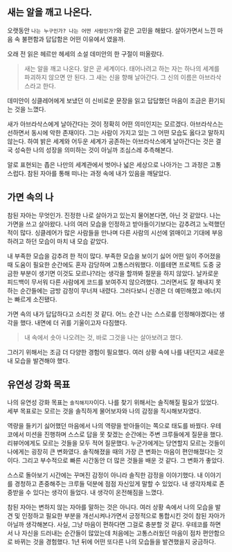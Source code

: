 ## 새는 알을 깨고 나온다.

오랫동안 `나는 누구인가? 나는 어떤 사람인가?`와 같은 고민을 해왔다. 살아가면서 느낀 마음 속 불편함과 답답함은 어떤 이유에서 였을까.

오래 전 읽은 헤르만 헤세의 소설 데미안의 한 구절이 떠올랐다.

> 새는 알을 깨고 나온다. 알은 곧 세계이다. 태어나려고 하는 자는 하나의 세계를 파괴하지 않으면 안 된다. 그 새는 신을 향해 날아간다. 그 신의 이름은 아브라삭스라고 한다.

데미안이 싱클레어에게 보냈던 이 신비로운 문장을 읽고 답답했던 마음이 조금은 환기되는 것을 느꼈다.

새가 아브라삭스에게 날아간다는 것이 정확히 어떤 의미인지는 모르겠다. 아브라삭스는 선하면서 동시에 악한 존재이다. 그는 사람이 가지고 있는 그 어떤 모습도 옳다고 말하지 않는다. 하여 밝은 세계와 어두운 세계가 공존하는 아브라삭스에게 날아간다는 것은 결국 성숙한 나의 성장을 의미하는 것이 아닐까 조심스레 추측해본다.

알로 표현되는 좁은 나만의 세계관에서 벗어나 넓은 세상으로 나아가는 그 과정은 고통스럽다. 참된 자아를 통해 떠나는 과정 속에 내가 있음을 깨달았다.

## 가면 속의 나

참된 자아는 무엇인가. 진정한 나로 살아가고 있는지 물어본다면, 아닌 것 같았다. 나는 가면을 쓰고 살아왔다. 나의 여러 모습을 인정하고 받아들이기보다는 감추려고 노력했던 적이 많다. 싱클레어가 많은 사람들을 만나며 다른 사람의 시선에 얽매이고 기대에 부응하려고 하던 모습이 마치 내 모습 같았다.

내 부족한 모습을 감추려 한 적이 많다. 부족한 모습을 보이기 싫어 어떤 일이 주어졌을 때 도움이 필요한 순간에도 혼자 감당하며 고통스러워했다. 이를테면 프로젝트 도중 궁금한 부분이 생기면 이것도 모르나?라는 생각을 할까봐 질문을 하지 않았다. 날카로운 피드백이 무서워 다른 사람에게 코드를 보여주지 않으려했다. 그러면서도 잘 해내지 못하는 순간들에는 금방 감정이 무너져 내렸다.
그러다보니 신경은 더 예민해졌고 에너지는 빠르게 소진됐다.

가면 속의 내가 답답하다고 소리친 것 같다. 어느 순간 나는 스스로를 인정해야겠다는 생각을 했다. 내면에 더 귀를 기울이고자 다짐했다. 

> 내 속에서 솟아 나오려는 것, 바로 그것을 나는 살아보려고 했다.

그러기 위해서는 조금 더 다양한 경험이 필요했다. 여러 상황 속에 나를 내던지고 새로운 내 모습을 발견해야 했다.

## 유연성 강화 목표

나의 유연성 강화 목표는 `솔직해지자`이다. 나를 찾기 위해서는 솔직해질 필요가 있었다. 세부 목표로는 모르는 것을 솔직하게 물어보자와 나의 감정을 직시해보자였다.

역량을 들키기 싫어했던 마음에서 나의 역량을 받아들이는 쪽으로 태도를 바꿨다. 우테코에서 미션을 진행하며 스스로 답을 못 찾겠는 순간에는 주변 크루들에게 질문을 했다. 리뷰어에게도 모르는 것들을 모두 적어 질문했다. 누군가에게는 당연할지 모르는 것들이 나에게는 굉장히 큰 변화였다. 솔직해졌을 때의 가장 큰 변화는 마음이 편안해졌다는 것이다. 그리고 부수적으로 빠른 시간동안 더 많은 것들을 배운 것 같다. 그 변화가 좋았다.

스스로 돌아보기 시간에는 꾸며진 감정이 아니라 솔직한 감정을 이야기했다. 내 이야기를 경청하고 존중해주는 크루들 덕분에 점점 자신있게 말할 수 있었다. 내 생각자체로 존중받을 수 있다는 생각이 들었다. 내 생각이 온전해짐을 느꼈다.

참된 자아는 변하지 않는 자아를 말하는 것은 아니다. 여러 상황 속에서 나의 모습을 발견 및 인정하고 필요한 부분을 개선시켜나가면서 긍정적으로 통합시킨 것이 참된 자아가 아닐까 생각해본다. 사실, 그냥 마음이 편하다면 그걸로 충분할 것 같다. 우테코를 하면서 나 자신을 드러내는 순간들이 많았는데 처음에는 고통스러웠던 마음이 점차 편안함으로 바뀌는 것을 경험했다. 1년 뒤에 어떤 또다른 나의 모습들을 발견했을지 궁금하다.